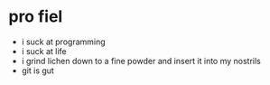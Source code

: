 # pro fiel
* i suck at programming
* i suck at life
* i grind lichen down to a fine powder and insert it into my nostrils
* git is gut


<!---
strandsOfRhubarb/strandsOfRhubarb is a ✨ special ✨ repository because its `README.md` (this file) appears on your GitHub profile.
You can click the Preview link to take a look at your changes.
--->
